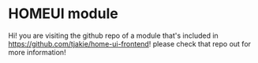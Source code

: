 # HOMEUI module

Hi! you are visiting the github repo of a module that's included in https://github.com/tjakie/home-ui-frontend! please check that repo out for more information!